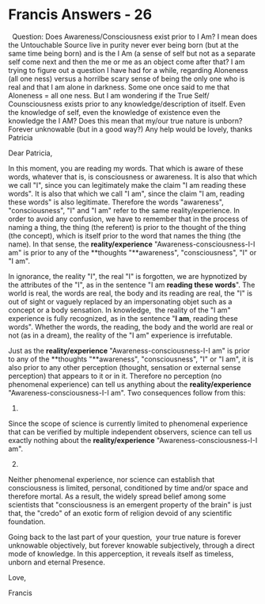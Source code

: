 # Francis Answers - 26



&nbsp;
Question: Does Awareness/Consciousness exist prior to I Am? I mean does the Untouchable Source live in purity never ever being born (but at the same time being born) and is the I Am (a sense of self but not as a separate self come next and then the me or me as an object come after that? I am trying to figure out a question I have had for a while, regarding Aloneness (all one ness) versus a horrilbe scary sense of being the only one who is real and that I am alone in darkness. Some one once said to me that Aloneness = all one ness. But I am wondering if the True Self/ Counsciousness exists prior to any knowledge/description of itself. Even the knowledge of self, even the knowledge of existence even the knowledge the I AM? Does this mean that my/our true nature is unborn? Forever unknowable (but in a good way?) Any help would be lovely, thanks Patricia
 





  







Dear Patricia,





  







In this moment, you are reading my words. That which is aware of these words, whatever that is, is consciousness or awareness. It is also that which we call &quot;I&quot;, since you can legitimately make the claim &quot;I am reading these words&quot;. It is also that which we call &quot;I am&quot;, since the claim &quot;I am, reading these words&quot; is also legitimate. Therefore the words &quot;awareness&quot;, &quot;consciousness&quot;, &quot;I&quot; and &quot;I am&quot; refer to the same reality/experience. In order to avoid any confusion, we have to remember that in the process of naming a thing, the thing (the referent) is prior to the thought of the thing (the concept), which is itself prior to the word that names the thing (the name). In that sense, the **reality/experience** &quot;Awareness-consciousness-I-I am&quot; is prior to any of the **thoughts &quot;**awareness&quot;, &quot;consciousness&quot;, &quot;I&quot; or &quot;I am&quot;.





  







In ignorance, the reality &quot;I&quot;, the real &quot;I&quot; is forgotten, we are hypnotized by the attributes of the &quot;I&quot;, as in the sentence &quot;I am **reading these words**&quot;. The world is real, the words are real, the body and its reading are real, the &quot;I&quot; is out of sight or vaguely replaced by an impersonating objet such as a concept or a body sensation. In knowledge,&nbsp; the reality of the &quot;I am&quot; experience is fully recognized, as in the sentence &quot;**I am**, reading these words&quot;. Whether the words, the reading, the body and the world are real or not (as in a dream), the reality of the &quot;I am&quot; experience is irrefutable.





  







Just as the **reality/experience** &quot;Awareness-consciousness-I-I am&quot; is prior to any of the **thoughts &quot;**awareness&quot;, &quot;consciousness&quot;, &quot;I&quot; or &quot;I am&quot;, it is also prior to any other perception (thought, sensation or external sense perception) that appears to it or in it. Therefore no perception (no phenomenal experience) can tell us anything about the **reality/experience** &quot;Awareness-consciousness-I-I am&quot;. Two consequences follow from this:





1.
	
Since the scope of science is currently limited to phenomenal experience that can be verified by multiple independent observers, science can tell us exactly nothing about the **reality/experience** &quot;Awareness-consciousness-I-I am&quot;.





2.
	
Neither phenomenal experience, nor science can establish that consciousness is limited, personal, conditioned by time and/or space and therefore mortal. As a result, the widely spread belief among some scientists that &quot;consciousness is an emergent property of the brain&quot; is just that, the &quot;credo&quot; of an exotic form of religion devoid of any scientific foundation.





  







Going back to the last part of your question,&nbsp; your true nature is forever unknowable objectively, but forever knowable subjectively, through a direct mode of knowledge. In this apperception, it reveals itself as timeless, unborn and eternal Presence.





  







Love,&nbsp;





  







Francis





  







